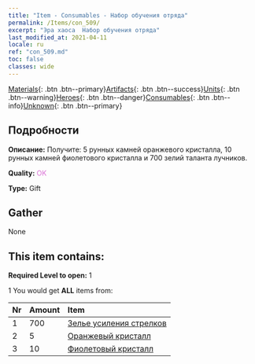 ```yaml
---
title: "Item - Consumables - Набор обучения отряда"
permalink: /Items/con_509/
excerpt: "Эра хаоса  Набор обучения отряда"
last_modified_at: 2021-04-11
locale: ru
ref: "con_509.md"
toc: false
classes: wide
---
```

 [Materials](/ru/Items/){: .btn .btn--primary}[Artifacts](/ru/Items/Artifacts/){: .btn .btn--success}[Units](/ru/Items/Units/){: .btn .btn--warning}[Heroes](/ru/Items/Heroes/){: .btn .btn--danger}[Consumables](/ru/Items/Consumables/){: .btn .btn--info}[Unknown](/ru/Items/Unknown/){: .btn .btn--primary}

## Подробности
 **Описание:** Получите: 5 рунных камней оранжевого кристалла, 10 рунных камней фиолетового кристалла и 700 зелий таланта лучников.

 **Quality:** <span style="color: #DA70D6">OK</span>

 **Type:** Gift

## Gather

  None

## This item contains:

 **Required Level to open:** 1

 1 You would get **ALL** items  from:

  | Nr | Amount |     Item    |
  |:---|:-------|:------------|
  | 1 | 700 | [Зелье усиления стрелков](/ru/Items/con_789/) | 
  | 2 | 5 | [Оранжевый кристалл](/ru/Items/con_730/) | 
  | 3 | 10 | [Фиолетовый кристалл](/ru/Items/con_720/) | 
